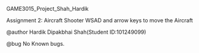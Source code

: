 GAME3015_Project_Shah_Hardik

Assignment 2: Aircraft Shooter 
              WSAD and arrow keys to move the Aircraft

@author Hardik Dipakbhai Shah(Student ID:101249099) 

@bug No Known bugs.
